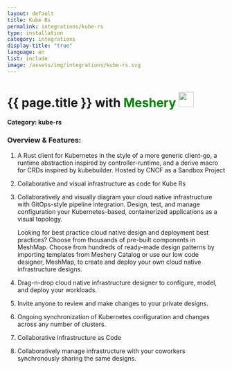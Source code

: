 ```yaml
---
layout: default
title: Kube Rs
permalink: integrations/kube-rs
type: installation
category: integrations
display-title: "true"
language: en
list: include
image: /assets/img/integrations/kube-rs.svg
---
```


<h1>{{ page.title }} with <span style="font-weight: bold; color: green;">Meshery</span> <img src="{{ page.image }}" style="width: 35px; height: 35px;" /></h1>


#### Category: kube-rs

### Overview & Features:
1. A Rust client for Kubernetes in the style of a more generic client-go, a runtime abstraction inspired by controller-runtime, and a derive macro for CRDs inspired by kubebuilder. Hosted by CNCF as a Sandbox Project

2. Collaborative and visual infrastructure as code for Kube Rs

4. 
    Collaboratively and visually diagram your cloud native infrastructure with GitOps-style pipeline integration. Design, test, and manage configuration your Kubernetes-based, containerized applications as a visual topology.



    Looking for best practice cloud native design and deployment best practices? Choose from thousands of pre-built components in MeshMap. Choose from hundreds of ready-made design patterns by importing templates from Meshery Catalog or use our low code designer, MeshMap, to create and deploy your own cloud native infrastructure designs.



5. Drag-n-drop cloud native infrastructure designer to configure, model, and deploy your workloads.

6. Invite anyone to review and make changes to your private designs.

7. Ongoing synchronization of Kubernetes configuration and changes across any number of clusters.

8. Collaborative Infrastructure as Code

9. Collaboratively manage infrastructure with your coworkers synchronously sharing the same designs.

